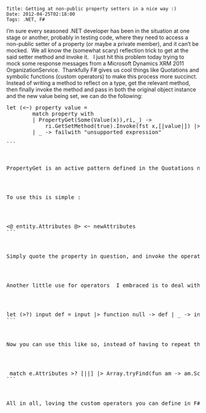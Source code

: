     Title: Getting at non-public property setters in a nice way :)
    Date: 2012-04-25T02:18:00
    Tags: .NET, F#
<!-- more -->

<p>I’m sure every seasoned .NET developer has been in the situation at one stage or another, probably in testing code, where they need to access a non-public setter of a property (or maybe a private member), and it can’t be mocked.&#160; We all know the (somewhat scary) reflection trick to get at the said setter method and invoke it.&#160;&#160; I just hit this problem today trying to mock some response messages from a Microsoft Dynamics XRM 2011 OrganizationService.&#160; Thankfully F# gives us cool things like Quotations and symbolic functions (custom operators) to make this process more succinct.&#160; Instead of writing a method to reflect on a type, get the relevant method, then finally invoke the method and pass in both the original object instance and the new value being set, we can do the following: </p>

<pre class="brush: fsharp; auto-links: true; collapse: false; first-line: 1; gutter: true; html-script: false; light: false; ruler: false; smart-tabs: true; tab-size: 4; toolbar: true;">let (&lt;~) property value =
        match property with 
        | PropertyGet(Some(Value(x)),ri,_) -&gt; 
            ri.GetSetMethod(true).Invoke(fst x,[|value|]) |&gt; ignore 
        | _ -&gt; failwith &quot;unsupported expression&quot;
    
```


<p>PropertyGet is an active pattern defined in the Quotations namespace that matches a piece of code that is accessing a property. The first value bound in the pattern (if it exists) is a tuple containing the object instance that the property was accessed on and its type.&#160; The second value bound (ri) is the PropertyInfo for the property in question from the System.Reflection namespace.&#160; Using this information we can simply obtain the Set method, and invoke it on the first item in the x tuple and pass in the new value as its argument.</p>

<p>To use this is simple :</p>

<pre class="brush: fsharp; auto-links: true; collapse: false; first-line: 1; gutter: true; html-script: false; light: false; ruler: false; smart-tabs: true; tab-size: 4; toolbar: true;">&lt;@ entity.Attributes @&gt; &lt;~ newAttributes
```


<p>Simply quote the property in question, and invoke the operator with the new value (that looks very closely like the assignment operator &lt;- )  :) </p>

<p>Another little use for operators&#160; I embraced is to deal with potential null values on properties when you are accessing them (assuming you don’t go all out and wrap everything in the Option type – you might not have the option to do this though (pun intended)) – write a custom operator like that lets you provide a default value if the property evaluates to null :</p>

<pre class="brush: fsharp; auto-links: true; collapse: false; first-line: 1; gutter: true; html-script: false; light: false; ruler: false; smart-tabs: true; tab-size: 4; toolbar: true;">let (&gt;?) input def = input |&gt; function null -&gt; def | _ -&gt; input
```


<p>Now you can use this like so, instead of having to repeat the code above all over the place, or explicitly call a function :</p>

<pre class="brush: fsharp; auto-links: true; collapse: false; first-line: 1; gutter: true; html-script: false; light: false; ruler: false; smart-tabs: true; tab-size: 4; toolbar: true;"> match e.Attributes &gt;? [||] |&gt; Array.tryFind(fun am -&gt; am.SchemaName = req.Attribute.SchemaName ) with ...
```


<p>All in all, loving the custom operators you can define in F# especially as you can scope them however you like, even in nested functions :) </p>
